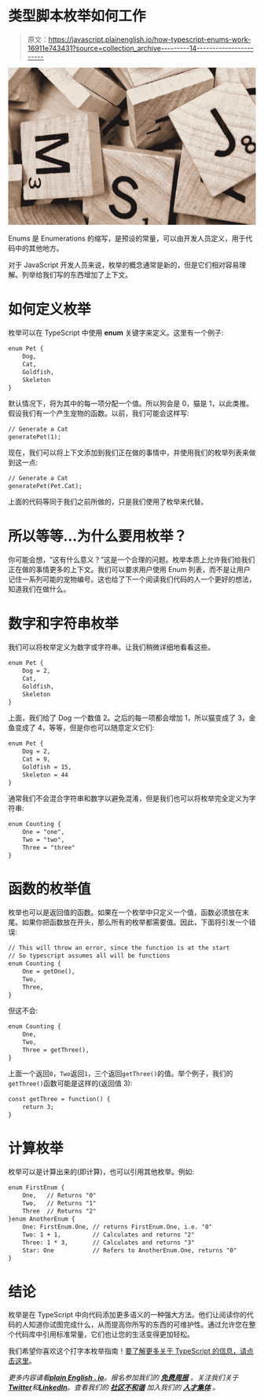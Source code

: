 # 类型脚本枚举如何工作

> 原文：<https://javascript.plainenglish.io/how-typescript-enums-work-16911e743431?source=collection_archive---------14----------------------->

![](img/4d4a2c48a839f6f0e47cc4a0632ef6d6.png)

Enums 是 Enumerations 的缩写，是预设的常量，可以由开发人员定义，用于代码中的其他地方。

对于 JavaScript 开发人员来说，枚举的概念通常是新的，但是它们相对容易理解。列举给我们写的东西增加了上下文。

# 如何定义枚举

枚举可以在 TypeScript 中使用 **enum** 关键字来定义。这里有一个例子:

```
enum Pet {
    Dog,
    Cat,
    Goldfish,
    Skeleton
}
```

默认情况下，将为其中的每一项分配一个值。所以狗会是 0，猫是 1，以此类推。假设我们有一个产生宠物的函数。以前，我们可能会这样写:

```
// Generate a Cat
generatePet(1);
```

现在，我们可以将上下文添加到我们正在做的事情中，并使用我们的枚举列表来做到这一点:

```
// Generate a Cat
generatePet(Pet.Cat);
```

上面的代码等同于我们之前所做的，只是我们使用了枚举来代替。

# 所以等等…为什么要用枚举？

你可能会想，“这有什么意义？”这是一个合理的问题。枚举本质上允许我们给我们正在做的事情更多的上下文。我们可以要求用户使用 Enum 列表，而不是让用户记住一系列可能的宠物编号。这也给了下一个阅读我们代码的人一个更好的想法，知道我们在做什么。

# 数字和字符串枚举

我们可以将枚举定义为数字或字符串。让我们稍微详细地看看这些。

```
enum Pet {
    Dog = 2,
    Cat,
    Goldfish,
    Skeleton
}
```

上面，我们给了 Dog 一个数值 2。之后的每一项都会增加 1，所以猫变成了 3，金鱼变成了 4，等等，但是你也可以随意定义它们:

```
enum Pet {
    Dog = 2,
    Cat = 9,
    Goldfish = 15,
    Skeleton = 44
}
```

通常我们不会混合字符串和数字以避免混淆，但是我们也可以将枚举完全定义为字符串:

```
enum Counting {
    One = "one",
    Two = "two",
    Three = "three"
}
```

# 函数的枚举值

枚举也可以是返回值的函数。如果在一个枚举中只定义一个值，函数必须放在末尾。如果你把函数放在开头，那么所有的枚举都需要值。因此，下面将引发一个错误:

```
// This will throw an error, since the function is at the start
// So typescript assumes all will be functions
enum Counting {
    One = getOne(),
    Two,
    Three,
}
```

但这不会:

```
enum Counting {
    One,
    Two,
    Three = getThree(),
}
```

上面一个返回`0`，`Two`返回`1`，三个返回`getThree()`的值。举个例子，我们的`getThree()`函数可能是这样的(返回值 3):

```
const getThree = function() {
    return 3;
}
```

# 计算枚举

枚举可以是计算出来的(即计算)，也可以引用其他枚举。例如:

```
enum FirstEnum {
    One,   // Returns "0"
    Two,   // Returns "1"
    Three  // Returns "2"
}enum AnotherEnum {
    One: FirstEnum.One, // returns FirstEnum.One, i.e. "0"
    Two: 1 + 1,         // Calculates and returns "2"
    Three: 1 * 3,       // Calculates and returns "3"
    Star: One           // Refers to AnotherEnum.One, returns "0"
}
```

# 结论

枚举是在 TypeScript 中向代码添加更多语义的一种强大方法。他们让阅读你的代码的人知道你试图完成什么，从而提高你所写的东西的可维护性。通过允许您在整个代码库中引用标准常量，它们也让您的生活变得更加轻松。

我们希望你喜欢这个打字本枚举指南！[要了解更多关于 TypeScript 的信息，请点击这里](https://fjolt.com/category/typescript)。

*更多内容请看*[***plain English . io***](https://plainenglish.io/)*。报名参加我们的* [***免费周报***](http://newsletter.plainenglish.io/) *。关注我们关于*[***Twitter***](https://twitter.com/inPlainEngHQ)*和*[***LinkedIn***](https://www.linkedin.com/company/inplainenglish/)*。查看我们的* [***社区不和谐***](https://discord.gg/GtDtUAvyhW) *加入我们的* [***人才集体***](https://inplainenglish.pallet.com/talent/welcome) *。*